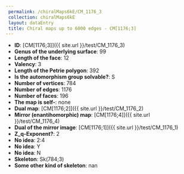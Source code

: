 ```yaml
--- 
 permalink: /chiralMaps6kE/CM_1176_3 
 collection: chiralMaps6kE
 layout: dataEntry
 title: Chiral maps up to 6000 edges - CM[1176;3]
---
```


- **ID**: [CM[1176;3]]({{ site.url }}/test/CM_1176_3)
- **Genus of the underlying surface**: 99
- **Length of the face**: 12
- **Valency**: 3
- **Length of the Petrie polygon**: 392
- **Is the automorphism group solvable?**: S
- **Number of vertices**: 784
- **Number of edges**: 1176
- **Number of faces**: 196
- **The map is self-**: none
- **Dual map**: [CM[1176;2]]({{ site.url }}/test/CM_1176_2)
- **Mirror (enantihomorphic) map**: [CM[1176;4]]({{ site.url }}/test/CM_1176_4)
- **Dual of the mirror image**: [CM[1176;1]]({{ site.url }}/test/CM_1176_1)
- **Z_q-Exponent?**: 2
- **No idea**:  2:4
- **No idea**: Y
- **No idea**: N
- **Skeleton**: Sk(784;3)
- **Some other kind of skeleton**: nan
